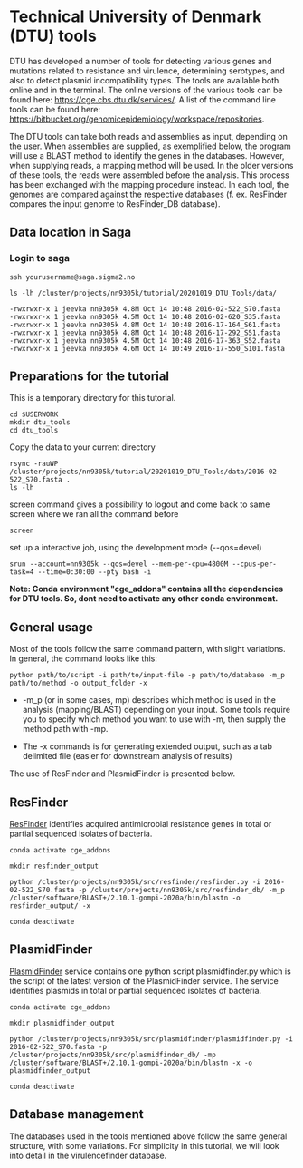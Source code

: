 # Technical University of Denmark (DTU) tools
DTU has developed a number of tools for detecting various genes and mutations related to resistance and virulence, determining serotypes, and also to detect plasmid incompatibility types. The tools are available both online and in the terminal. The online versions of the various tools can be found here: https://cge.cbs.dtu.dk/services/. A list of the command line tools can be found here: 
https://bitbucket.org/genomicepidemiology/workspace/repositories.

The DTU tools can take both reads and assemblies as input, depending on the user. When assemblies are supplied, as exemplified below, the program will use a BLAST method to identify the genes in the databases. However, when supplying reads, a mapping method will be used. In the older versions of these tools, the reads were assembled before the analysis. This process has been exchanged with the mapping procedure instead. In each tool, the genomes are compared against the respective databases (f. ex. ResFinder compares the input genome to ResFinder_DB database).

## Data location in Saga
### Login to saga

```
ssh yourusername@saga.sigma2.no
     
ls -lh /cluster/projects/nn9305k/tutorial/20201019_DTU_Tools/data/
     
-rwxrwxr-x 1 jeevka nn9305k 4.8M Oct 14 10:48 2016-02-522_S70.fasta
-rwxrwxr-x 1 jeevka nn9305k 4.5M Oct 14 10:48 2016-02-620_S35.fasta
-rwxrwxr-x 1 jeevka nn9305k 4.8M Oct 14 10:48 2016-17-164_S61.fasta
-rwxrwxr-x 1 jeevka nn9305k 4.8M Oct 14 10:48 2016-17-292_S51.fasta
-rwxrwxr-x 1 jeevka nn9305k 4.5M Oct 14 10:48 2016-17-363_S52.fasta
-rwxrwxr-x 1 jeevka nn9305k 4.6M Oct 14 10:49 2016-17-550_S101.fasta
```  

## Preparations for the tutorial
This is a temporary directory for this tutorial.

```
cd $USERWORK
mkdir dtu_tools
cd dtu_tools
```

Copy the data to your current directory 

```
rsync -rauWP /cluster/projects/nn9305k/tutorial/20201019_DTU_Tools/data/2016-02-522_S70.fasta .
ls -lh
```

screen command gives a possibility to logout and come back to same screen where we ran all the command before
```
screen
```

set up a interactive job, using the development mode (--qos=devel)
```
srun --account=nn9305k --qos=devel --mem-per-cpu=4800M --cpus-per-task=4 --time=0:30:00 --pty bash -i
```

**Note: Conda environment "cge_addons" contains all the dependencies for DTU tools. So, dont need to activate any other conda environment.**

## General usage
Most of the tools follow the same command pattern, with slight variations. In general, the command looks like this:

```
python path/to/script -i path/to/input-file -p path/to/database -m_p path/to/method -o output_folder -x
```
- -m_p (or in some cases, mp) describes which method is used in the analysis (mapping/BLAST) depending on your input. Some tools require you to specify which method you want to use with -m, then supply the method path with -mp.

- The -x commands is for generating extended output, such as a tab delimited file (easier for downstream analysis of results)

The use of ResFinder and PlasmidFinder is presented below.

## ResFinder
[ResFinder](https://bitbucket.org/genomicepidemiology/resfinder/src/master/) identifies acquired antimicrobial resistance genes in total or partial sequenced isolates of bacteria.

```
conda activate cge_addons

mkdir resfinder_output

python /cluster/projects/nn9305k/src/resfinder/resfinder.py -i 2016-02-522_S70.fasta -p /cluster/projects/nn9305k/src/resfinder_db/ -m_p  /cluster/software/BLAST+/2.10.1-gompi-2020a/bin/blastn -o resfinder_output/ -x

conda deactivate
```

## PlasmidFinder
[PlasmidFinder](https://bitbucket.org/genomicepidemiology/plasmidfinder/src/master/) service contains one python script plasmidfinder.py which is the script of the latest version of the PlasmidFinder service. The service identifies plasmids in total or partial sequenced isolates of bacteria.


```
conda activate cge_addons

mkdir plasmidfinder_output

python /cluster/projects/nn9305k/src/plasmidfinder/plasmidfinder.py -i 2016-02-522_S70.fasta -p /cluster/projects/nn9305k/src/plasmidfinder_db/ -mp /cluster/software/BLAST+/2.10.1-gompi-2020a/bin/blastn -x -o plasmidfinder_output

conda deactivate
```



## Database management

The databases used in the tools mentioned above follow the same general structure, with some variations. For simplicity in this tutorial, we will look into detail in the virulencefinder database. 




